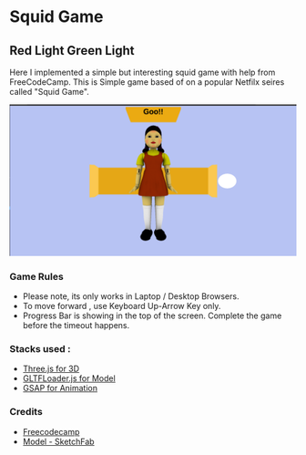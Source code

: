 # Squid Game
## Red Light Green Light
Here I implemented a simple but interesting squid game with help from FreeCodeCamp. This is Simple game based of on a popular Netfilx seires called "Squid Game".

![ScreenShot](./screenshot/screenshot.png)

### Game Rules 
- Please note, its only works in Laptop / Desktop Browsers.
- To move forward , use Keyboard Up-Arrow Key only.
- Progress Bar is showing in the top of the screen. Complete the game before the timeout happens.

### Stacks used :
- [Three.js for 3D](https://threejs.org/)
- [GLTFLoader.js for Model](https://github.com/mrdoob/three.js/blob/dev/examples/js/loaders/GLTFLoader.js)
- [GSAP for Animation](https://greensock.com/gsap/)

### Credits
- [Freecodecamp](https://www.freecodecamp.org/)
- [Model - SketchFab](https://sketchfab.com/3d-models/squid-game-giant-doll-7afd49dd07714651a6afa1fc4aac8576)
